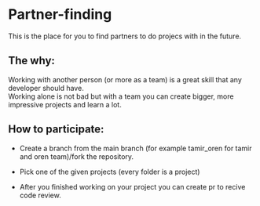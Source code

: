 # Partner-finding

This is the place for you to find partners to do projecs with in the future.

## The why:
Working with another person (or more as a team) is a great skill that any developer should have.<br>
Working alone is not bad but with a team you can create bigger, more impressive projects and learn a lot.


## How to participate: 

- Create a branch from the main branch (for example tamir_oren for tamir and oren team)/fork the repository.

- Pick one of the given projects (every folder is a project) 

- After you finished working on your project you can create pr to recive code review.





